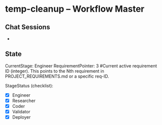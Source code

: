 # temp-cleanup – Workflow Master

## Chat Sessions
- <current-chat-id>  <!-- append new IDs if the convo reopens later -->

## State
CurrentStage: Engineer
RequirementPointer: 3 #Current active requirement ID (integer). This points to the Nth requirement in PROJECT_REQUIREMENTS.md or a specific req-ID.

StageStatus (checklist):
- [x] Engineer
- [x] Researcher
- [x] Coder
- [x] Validator
- [x] Deployer

<!-- When advancing from Validator to Engineer (starting a new requirement cycle), RequirementPointer is auto-incremented by advance_stage.py, and the completed requirement in PROJECT_REQUIREMENTS.md is auto-checked. If all requirements are done, manually set CurrentStage to a terminal state like 'ProjectComplete' or similar. -->
